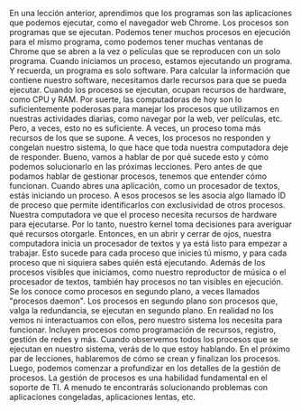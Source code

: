 En una lección anterior, aprendimos que los programas son las aplicaciones que podemos ejecutar, como el navegador web Chrome. Los procesos son programas que se ejecutan. Podemos tener muchos procesos en ejecución para el mismo programa, como podemos tener muchas ventanas de Chrome que se abren a la vez o películas que se reproducen con un solo programa. Cuando iniciamos un proceso, estamos ejecutando un programa. Y recuerda, un programa es solo software. Para calcular la información que contiene nuestro software, necesitamos darle recursos para que se pueda ejecutar. Cuando los procesos se ejecutan, ocupan recursos de hardware, como CPU y RAM. Por suerte, las computadoras de hoy son lo suficientemente poderosas para manejar los procesos que utilizamos en nuestras actividades diarias, como navegar por la web, ver películas, etc. Pero, a veces, esto no es suficiente. A veces, un proceso toma más recursos de los que se supone. A veces, los procesos no responden y congelan nuestro sistema, lo que hace que toda nuestra computadora deje de responder. Bueno, vamos a hablar de por qué sucede esto y cómo podemos solucionarlo en las próximas lecciones. Pero antes de que podamos hablar de gestionar procesos, tenemos que entender cómo funcionan. Cuando abres una aplicación, como un procesador de textos, estás iniciando un proceso. A esos procesos se les asocia algo llamado ID de proceso que permite identificarlos con exclusividad de otros procesos. Nuestra computadora ve que el proceso necesita recursos de hardware para ejecutarse. Por lo tanto, nuestro kernel toma decisiones para averiguar qué recursos otorgarle. Entonces, en un abrir y cerrar de ojos, nuestra computadora inicia un procesador de textos y ya está listo para empezar a trabajar. Esto sucede para cada proceso que inicies tú mismo, y para cada proceso que ni siquiera sabes quién está ejecutando. Además de los procesos visibles que iniciamos, como nuestro reproductor de música o el procesador de textos, también hay procesos no tan visibles en ejecución. Se los conoce como procesos en segundo plano, a veces llamados "procesos daemon". Los procesos en segundo plano son procesos que, valga la redundancia, se ejecutan en segundo plano. En realidad no los vemos ni interactuamos con ellos, pero nuestro sistema los necesita para funcionar. Incluyen procesos como programación de recursos, registro, gestión de redes y más. Cuando observemos todos los procesos que se ejecutan en nuestro sistema, verás de lo que estoy hablando. En el próximo par de lecciones, hablaremos de cómo se crean y finalizan los procesos. Luego, podemos comenzar a profundizar en los detalles de la gestión de procesos. La gestión de procesos es una habilidad fundamental en el soporte de TI. A menudo te encontrarás solucionando problemas con aplicaciones congeladas, aplicaciones lentas, etc.